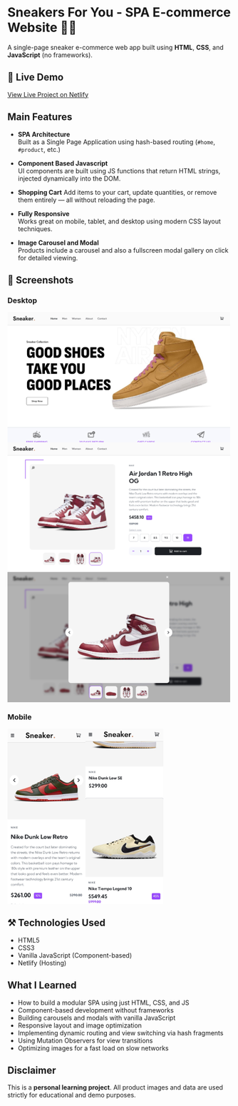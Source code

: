 # Sneakers For You - SPA E-commerce Website 👟🛒

A single-page sneaker e-commerce web app built using **HTML**, **CSS**, and **JavaScript** (no frameworks).  

## 🔎 Live Demo
[View Live Project on Netlify](https://sneakers-for-you.netlify.app/)



## Main Features

- **SPA Architecture**  
  Built as a Single Page Application using hash-based routing (`#home`, `#product`, etc.)

- **Component Based Javascript**  
  UI components are built using JS functions that return HTML strings, injected dynamically into the DOM.
  
- **Shopping Cart** 
  Add items to your cart, update quantities, or remove them entirely — all without reloading the page.

- **Fully Responsive**  
  Works great on mobile, tablet, and desktop using modern CSS layout techniques.

-  **Image Carousel and Modal**  
  Products include a carousel and also a fullscreen modal gallery on click for detailed viewing.

## 📸 Screenshots
### Desktop 
<div style="display: flex; flex-wrap: wrap;">
  <img src="./assets/screenshots/screenshot-desktop-1.jpg" width="500" alt="Homepage" />
  <img src="./assets/screenshots/screenshot-desktop-2.jpg" width="500" alt="Product" />
  <img src="./assets/screenshots/screenshot-desktop-3.jpg" width="500" alt="Carrusel" />
</div>

### Mobile 
<div style="display: flex; flex-wrap: wrap;">
  <img src="./assets/screenshots/screenshot-mobile-1.jpg" width="175" alt="Prodcut" />
  <img src="./assets/screenshots/screenshot-mobile-2.jpg" width="175" alt="men shoes section" />
</div>



## ⚒ Technologies Used

- HTML5
- CSS3 
- Vanilla JavaScript (Component-based)
- Netlify (Hosting)


## What I Learned

- How to build a modular SPA using just HTML, CSS, and JS
- Component-based development without frameworks
- Building carousels and modals with vanilla JavaScript
- Responsive layout and image optimization
- Implementing dynamic routing and view switching via hash fragments
- Using Mutation Observers for view transitions
- Optimizing images for a fast load on slow networks


## Disclaimer

This is a **personal learning project**. All product images and data are used strictly for educational and demo purposes.

